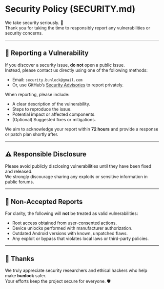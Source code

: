 # Security Policy (SECURITY.md)

We take security seriously. 🔐  
Thank you for taking the time to responsibly report any vulnerabilities or security concerns.

---

## 🧠 Reporting a Vulnerability

If you discover a security issue, **do not** open a public issue.  
Instead, please contact us directly using one of the following methods:

- Email: `security.bunlock@gmail.com`
- Or, use GitHub’s [Security Advisories](https://docs.github.com/en/code-security/security-advisories) to report privately.

When reporting, please include:
- A clear description of the vulnerability.
- Steps to reproduce the issue.
- Potential impact or affected components.
- (Optional) Suggested fixes or mitigations.

We aim to acknowledge your report within **72 hours** and provide a response or patch plan shortly after.

---

## ⚠️ Responsible Disclosure

Please avoid publicly disclosing vulnerabilities until they have been fixed and released.  
We strongly discourage sharing any exploits or sensitive information in public forums.

---

## 🧩 Non-Accepted Reports

For clarity, the following will **not** be treated as valid vulnerabilities:
- Root access obtained from user-consented actions.
- Device unlocks performed with manufacturer authorization.
- Outdated Android versions with known, unpatched flaws.
- Any exploit or bypass that violates local laws or third-party policies.

---

## 🙏 Thanks

We truly appreciate security researchers and ethical hackers who help make **bunlock** safer.  
Your efforts keep the project secure for everyone. 🛡️

